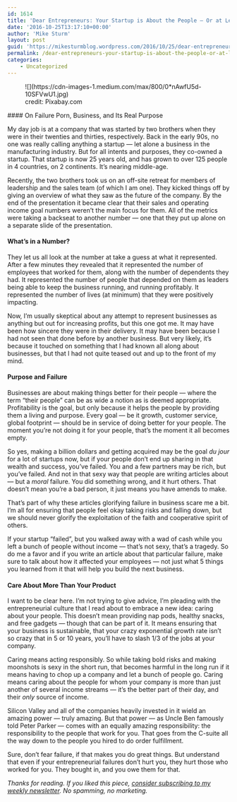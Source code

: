 ```yaml
---
id: 1614
title: 'Dear Entrepreneurs: Your Startup is About the People — Or at Least, It Should Be'
date: '2016-10-25T13:17:10+00:00'
author: 'Mike Sturm'
layout: post
guid: 'https://mikesturmblog.wordpress.com/2016/10/25/dear-entrepreneurs-your-startup-is-about-the-people-or-at-least-it-should-be/'
permalink: /dear-entrepreneurs-your-startup-is-about-the-people-or-at-least-it-should-be/
categories:
    - Uncategorized
---
```


<figure class="wp-caption">![](https://cdn-images-1.medium.com/max/800/0*nAwfU5d-10SFVwU1.jpg)<figcaption class="wp-caption-text">credit: Pixabay.com</figcaption></figure>#### On Failure Porn, Business, and Its Real Purpose

My day job is at a company that was started by two brothers when they were in their twenties and thirties, respectively. Back in the early 90s, no one was really calling anything a startup — let alone a business in the manufacturing industry. But for all intents and purposes, they co-owned a startup. That startup is now 25 years old, and has grown to over 125 people in 4 countries, on 2 continents. It’s nearing middle-age.

Recently, the two brothers took us on an off-site retreat for members of leadership and the sales team (of which I am one). They kicked things off by giving an overview of what they saw as the future of the company. By the end of the presentation it became clear that their sales and operating income goal numbers weren’t the main focus for them. All of the metrics were taking a backseat to another number — one that they put up alone on a separate slide of the presentation.

#### What’s in a Number?

They let us all look at the number at take a guess at what it represented. After a few minutes they revealed that it represented the number of employees that worked for them, along with the number of dependents they had. It represented the number of people that depended on them as leaders being able to keep the business running, and running profitably. It represented the number of lives (at minimum) that they were positively impacting.

Now, I’m usually skeptical about any attempt to represent businesses as anything but out for increasing profits, but this one got me. It may have been how sincere they were in their delivery. It may have been because I had not seen that done before by another business. But very likely, it’s because it touched on something that I had known all along about businesses, but that I had not quite teased out and up to the front of my mind.

#### Purpose and Failure

Businesses are about making things better for their people — where the term “their people” can be as wide a notion as is deemed appropriate. Profitability is the goal, but only because it helps the people by providing them a living and purpose. Every goal — be it growth, customer service, global footprint — should be in service of doing better for your people. The moment you’re not doing it for your people, that’s the moment it all becomes empty.

So yes, making a billion dollars and getting acquired may be the goal *du jour* for a lot of startups now, but if your people don’t end up sharing in that wealth and success, you’ve failed. You and a few partners may be rich, but you’ve failed. And not in that sexy way that people are writing articles about — but a *moral* failure. You did something wrong, and it hurt others. That doesn’t mean you’re a bad person, it just means you have amends to make.

That’s part of why these articles glorifying failure in business scare me a bit. I’m all for ensuring that people feel okay taking risks and falling down, but we should never glorify the exploitation of the faith and cooperative spirit of others.

If your startup “failed”, but you walked away with a wad of cash while you left a bunch of people without income — that’s not sexy, that’s a tragedy. So do me a favor and if you write an article about that particular failure, make sure to talk about how it affected your employees — not just what 5 things you learned from it that will help you build the next business.

#### Care About More Than Your Product

I want to be clear here. I’m not trying to give advice, I’m pleading with the entrepreneurial culture that I read about to embrace a new idea: caring about your people. This doesn’t mean providing nap pods, healthy snacks, and free gadgets — though that can be part of it. It means ensuring that your business is sustainable, that your crazy exponential growth rate isn’t so crazy that in 5 or 10 years, you’ll have to slash 1/3 of the jobs at your company.

Caring means acting responsibly. So while taking bold risks and making moonshots is sexy in the short run, that becomes harmful in the long run if it means having to chop up a company and let a bunch of people go. Caring means caring about the people for whom your company is more than just another of several income streams — it’s the better part of their day, and their *only* source of income.

Silicon Valley and all of the companies heavily invested in it wield an amazing power — truly amazing. But that power — as Uncle Ben famously told Peter Parker — comes with an equally amazing responsibility: the responsibility to the people that work for you. That goes from the C-suite all the way down to the people you hired to do order fulfillment.

Sure, don’t fear failure, if that makes you do great things. But understand that even if your entrepreneurial failures don’t hurt you, they hurt those who worked for you. They bought in, and you owe them for that.

*Thanks for reading. If you liked this piece,* [*consider subscribing to my weekly newsletter*](http://tinyletter.com/mike_sturm)*. No spamming, no marketing.*